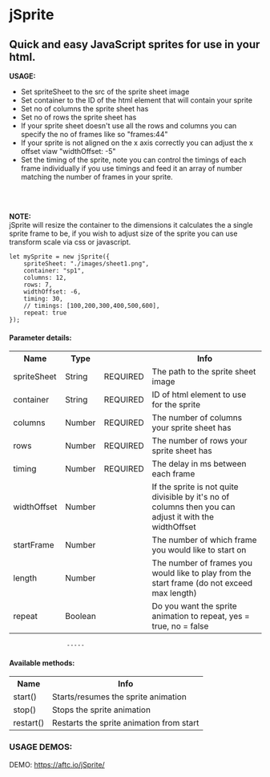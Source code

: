 # <b>jSprite</b>

## Quick and easy JavaScript sprites for use in your html.


<b>USAGE:</b><br>
- Set spriteSheet to the src of the sprite sheet image
- Set container to the ID of the html element that will contain your sprite
- Set no of columns the sprite sheet has
- Set no of rows the sprite sheet has
- If your sprite sheet doesn't use all the rows and columns you can specify the no of frames like so "frames:44"
- If your sprite is not aligned on the x axis correctly you can adjust the x offset viaw "widthOffset: -5"
- Set the timing of the sprite, note you can control the timings of each frame individually if you use timings and feed it an array of number matching the number of frames in your sprite.

<br><br>

<b>NOTE:</b><br>
jSprite will resize the container to the dimensions it calculates the a single sprite frame to be, if you wish to adjust size of the sprite you can use transform scale via css or javascript.


````
let mySprite = new jSprite({
    spriteSheet: "./images/sheet1.png",
    container: "sp1",
    columns: 12,
    rows: 7,
    widthOffset: -6,
    timing: 30,
    // timings: [100,200,300,400,500,600],
    repeat: true
});

````


<h4>Parameter details:</h4>
<table>
    <tr>
        <th>Name</th>
        <th>Type</th>
        <th></th>
        <th>Info</th>
    </tr>
    <tr>
        <td>spriteSheet</td>
        <td>String</td>
        <td>REQUIRED</td>
        <td>The path to the sprite sheet image</td>
    </tr>
    <tr>
        <td>container</td>
        <td>String</td>
        <td>REQUIRED</td>
        <td>ID of html element to use for the sprite</td>
    </tr>
    <tr>
        <td>columns</td>
        <td>Number</td>
        <td>REQUIRED</td>
        <td>The number of columns your sprite sheet has</td>
    </tr>
    <tr>
        <td>rows</td>
        <td>Number</td>
        <td>REQUIRED</td>
        <td>The number of rows your sprite sheet has</td>
    </tr>
    <tr>
        <td>timing</td>
        <td>Number</td>
        <td>REQUIRED</td>
        <td>The delay in ms between each frame</td>
    </tr>
    <tr>
        <td>widthOffset</td>
        <td>Number</td>
        <td></td>
        <td>If the sprite is not quite divisible by it's no of columns then you can adjust it with the widthOffset</td>
    </tr>
    <tr>
        <td>startFrame</td>
        <td>Number</td>
        <td></td>
        <td>The number of which frame you would like to start on</td>
    </tr>
    <tr>
        <td>length</td>
        <td>Number</td>
        <td></td>
        <td>The number of frames you would like to play from the start frame (do not exceed max length)</td>
    </tr>
    <tr>
        <td>repeat</td>
        <td>Boolean</td>
        <td></td>
        <td>Do you want the sprite animation to repeat, yes = true, no = false</td>
    </tr>
</table>





					----- 





<h4>Available methods:</h4>
<table>
    <tr>
        <th>Name</th>
        <th>Info</th>
    </tr>
    <tr>
        <td>start()</td>
        <td>Starts/resumes the sprite animation</td>
    </tr>
    <tr>
        <td>stop()</td>
        <td>Stops the sprite animation</td>
    </tr>
    <tr>
        <td>restart()</td>
        <td>Restarts the sprite animation from start</td>
    </tr>
</table>		



### <b>USAGE DEMOS:</b>
DEMO: <a href="https://aftc.io/jSprite/" target="_blank">https://aftc.io/jSprite/</a>
